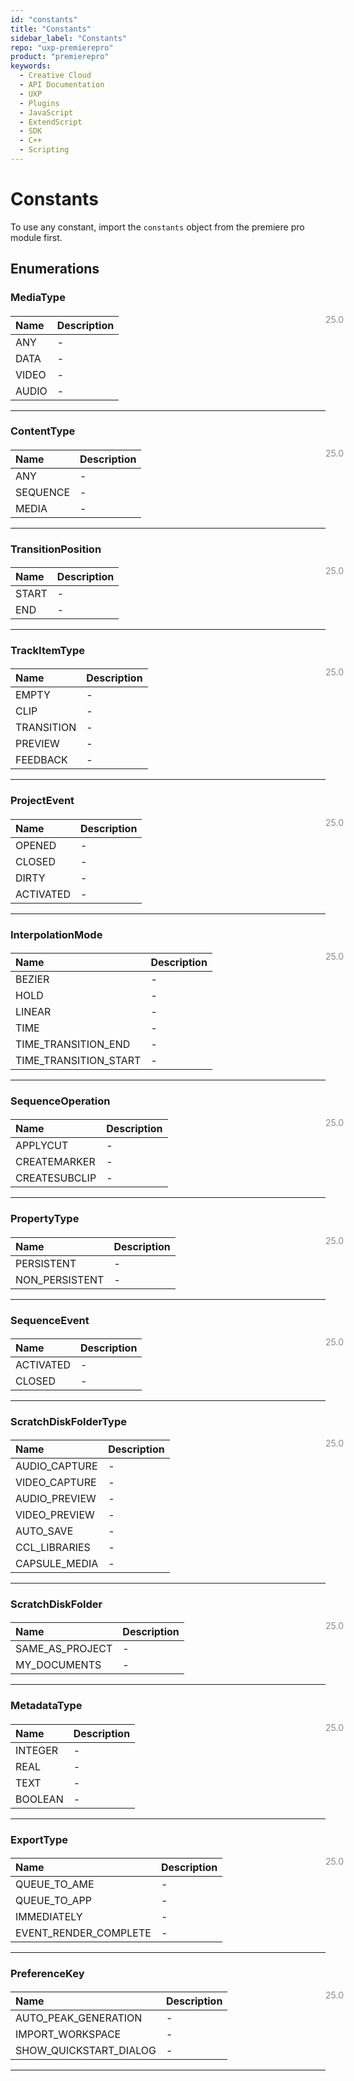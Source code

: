 ```yaml
---
id: "constants"
title: "Constants"
sidebar_label: "Constants"
repo: "uxp-premierepro"
product: "premierepro"
keywords:
  - Creative Cloud
  - API Documentation
  - UXP
  - Plugins
  - JavaScript
  - ExtendScript
  - SDK
  - C++
  - Scripting
---
```


# Constants

To use any constant, import the `constants` object from the premiere pro module first.

## Enumerations


### MediaType

<span class="minversion" style="display: block; margin-bottom: -1em; margin-left: 36em; float:left; opacity:0.5;">25.0</span>

| Name | Description |
| :------ | :------ |
| ANY | - |
| DATA | - |
| VIDEO | - |
| AUDIO | - |

___

### ContentType

<span class="minversion" style="display: block; margin-bottom: -1em; margin-left: 36em; float:left; opacity:0.5;">25.0</span>

| Name | Description |
| :------ | :------ |
| ANY | - |
| SEQUENCE | - |
| MEDIA | - |

___

### TransitionPosition

<span class="minversion" style="display: block; margin-bottom: -1em; margin-left: 36em; float:left; opacity:0.5;">25.0</span>

| Name | Description |
| :------ | :------ |
| START | - |
| END | - |

___

### TrackItemType

<span class="minversion" style="display: block; margin-bottom: -1em; margin-left: 36em; float:left; opacity:0.5;">25.0</span>

| Name | Description |
| :------ | :------ |
| EMPTY | - |
| CLIP | - |
| TRANSITION | - |
| PREVIEW | - |
| FEEDBACK | - |

___

### ProjectEvent

<span class="minversion" style="display: block; margin-bottom: -1em; margin-left: 36em; float:left; opacity:0.5;">25.0</span>

| Name | Description |
| :------ | :------ |
| OPENED | - |
| CLOSED | - |
| DIRTY | - |
| ACTIVATED | - |

___

### InterpolationMode

<span class="minversion" style="display: block; margin-bottom: -1em; margin-left: 36em; float:left; opacity:0.5;">25.0</span>

| Name | Description |
| :------ | :------ |
| BEZIER | - |
| HOLD | - |
| LINEAR | - |
| TIME | - |
| TIME_TRANSITION_END | - |
| TIME_TRANSITION_START | - |

___

### SequenceOperation

<span class="minversion" style="display: block; margin-bottom: -1em; margin-left: 36em; float:left; opacity:0.5;">25.0</span>

| Name | Description |
| :------ | :------ |
| APPLYCUT | - |
| CREATEMARKER | - |
| CREATESUBCLIP | - |

___

### PropertyType

<span class="minversion" style="display: block; margin-bottom: -1em; margin-left: 36em; float:left; opacity:0.5;">25.0</span>

| Name | Description |
| :------ | :------ |
| PERSISTENT | - |
| NON_PERSISTENT | - |

___

### SequenceEvent

<span class="minversion" style="display: block; margin-bottom: -1em; margin-left: 36em; float:left; opacity:0.5;">25.0</span>

| Name | Description |
| :------ | :------ |
| ACTIVATED | - |
| CLOSED | - |

___

### ScratchDiskFolderType

<span class="minversion" style="display: block; margin-bottom: -1em; margin-left: 36em; float:left; opacity:0.5;">25.0</span>

| Name | Description |
| :------ | :------ |
| AUDIO_CAPTURE | - |
| VIDEO_CAPTURE | - |
| AUDIO_PREVIEW | - |
| VIDEO_PREVIEW | - |
| AUTO_SAVE | - |
| CCL_LIBRARIES | - |
| CAPSULE_MEDIA | - |

___

### ScratchDiskFolder

<span class="minversion" style="display: block; margin-bottom: -1em; margin-left: 36em; float:left; opacity:0.5;">25.0</span>

| Name | Description |
| :------ | :------ |
| SAME_AS_PROJECT | - |
| MY_DOCUMENTS | - |

___

### MetadataType

<span class="minversion" style="display: block; margin-bottom: -1em; margin-left: 36em; float:left; opacity:0.5;">25.0</span>

| Name | Description |
| :------ | :------ |
| INTEGER | - |
| REAL | - |
| TEXT | - |
| BOOLEAN | - |

___

### ExportType

<span class="minversion" style="display: block; margin-bottom: -1em; margin-left: 36em; float:left; opacity:0.5;">25.0</span>

| Name | Description |
| :------ | :------ |
| QUEUE_TO_AME | - |
| QUEUE_TO_APP | - |
| IMMEDIATELY | - |
| EVENT_RENDER_COMPLETE | - |

___

### PreferenceKey

<span class="minversion" style="display: block; margin-bottom: -1em; margin-left: 36em; float:left; opacity:0.5;">25.0</span>

| Name | Description |
| :------ | :------ |
| AUTO_PEAK_GENERATION | - |
| IMPORT_WORKSPACE | - |
| SHOW_QUICKSTART_DIALOG | - |

___


